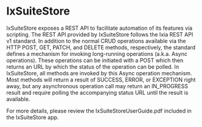 # IxSuiteStore

IxSuiteStore exposes a REST API to facilitate automation of its features via scripting.
The REST API provided by IxSuiteStore follows the Ixia REST API v1 standard. In addition to the normal
CRUD operations available via the HTTP POST, GET, PATCH, and DELETE methods, respectively, the
standard defines a mechanism for invoking long-running operations (a.k.a. Async operations). These
operations can be initiated with a POST which then returns an URL by which the status of the operation
can be polled. In IxSuiteStore, all methods are invoked by this Async operation mechanism. Most methods
will return a result of SUCCESS, ERROR, or EXCEPTION right away, but any asynchronous operation call
may return an IN_PROGRESS result and require polling the accompanying status URL until the result is
available.

For more details, please review the IxSuiteStoreUserGuide.pdf included in the IxSuiteStore app.